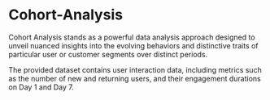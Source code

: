 # Cohort-Analysis 
Cohort Analysis stands as a powerful data analysis approach designed to unveil nuanced insights into the evolving behaviors and distinctive traits of particular user or customer segments over distinct periods. 

The provided dataset contains user interaction data, including metrics such as the number of new and returning users, and their engagement durations on Day 1 and Day 7.
